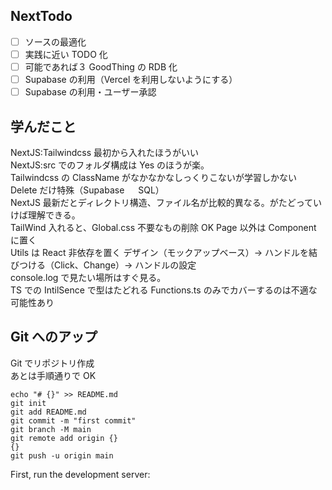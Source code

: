 ## NextTodo

- [ ] ソースの最適化
- [ ] 実践に近い TODO 化
- [ ] 可能であれば３ GoodThing の RDB 化
- [ ] Supabase の利用（Vercel を利用しないようにする）
- [ ] Supabase の利用・ユーザー承認

## 学んだこと

NextJS:Tailwindcss 最初から入れたほうがいい  
NextJS:src でのフォルダ構成は Yes のほうが楽。  
Tailwindcss の ClassName がなかなかなしっくりこないが学習しかない  
Delete だけ特殊（Supabase 　 SQL）  
NextJS 最新だとディレクトリ構造、ファイル名が比較的異なる。がたどっていけば理解できる。  
TailWind 入れると、Global.css 不要なもの削除 OK
Page 以外は Component に置く  
Utils は React 非依存を置く
デザイン（モックアップベース）→ ハンドルを結びつける（Click、Change）→ ハンドルの設定  
console.log で見たい場所はすぐ見る。  
TS での IntilSence で型はたどれる
Functions.ts のみでカバーするのは不適な可能性あり

## Git へのアップ

Git でリポジトリ作成  
あとは手順通りで OK

```
echo "# {}" >> README.md
git init
git add README.md
git commit -m "first commit"
git branch -M main
git remote add origin {}
{}
git push -u origin main
```

First, run the development server:

